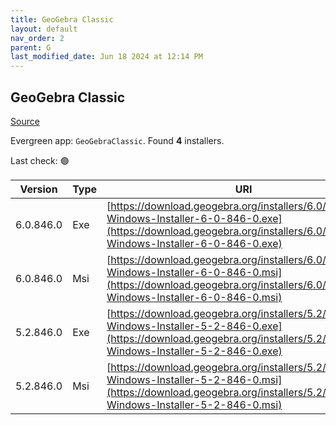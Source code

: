 ```yaml
---
title: GeoGebra Classic
layout: default
nav_order: 2
parent: G
last_modified_date: Jun 18 2024 at 12:14 PM
---
```


## GeoGebra Classic

[Source](https://www.geogebra.org)

Evergreen app: `GeoGebraClassic`. Found **4** installers.

Last check: 🟢

| Version   | Type | URI                                                                                                                                                                            |
| --------- | ---- | ------------------------------------------------------------------------------------------------------------------------------------------------------------------------------ |
| 6.0.846.0 | Exe  | [https://download.geogebra.org/installers/6.0/GeoGebra-Windows-Installer-6-0-846-0.exe](https://download.geogebra.org/installers/6.0/GeoGebra-Windows-Installer-6-0-846-0.exe) |
| 6.0.846.0 | Msi  | [https://download.geogebra.org/installers/6.0/GeoGebra-Windows-Installer-6-0-846-0.msi](https://download.geogebra.org/installers/6.0/GeoGebra-Windows-Installer-6-0-846-0.msi) |
| 5.2.846.0 | Exe  | [https://download.geogebra.org/installers/5.2/GeoGebra-Windows-Installer-5-2-846-0.exe](https://download.geogebra.org/installers/5.2/GeoGebra-Windows-Installer-5-2-846-0.exe) |
| 5.2.846.0 | Msi  | [https://download.geogebra.org/installers/5.2/GeoGebra-Windows-Installer-5-2-846-0.msi](https://download.geogebra.org/installers/5.2/GeoGebra-Windows-Installer-5-2-846-0.msi) |
